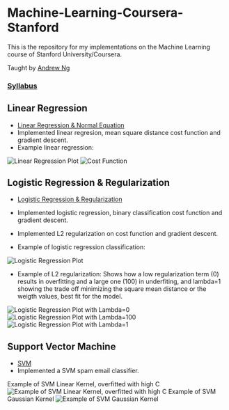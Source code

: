 # Machine-Learning-Coursera-Stanford

This is the repository for my implementations on the Machine Learning course of Stanford University/Coursera.

Taught by [Andrew Ng](http://www.andrewng.org/)

### [Syllabus](https://www.coursera.org/learn/machine-learning/home/welcome)

## Linear Regression 
* [Linear Regression & Normal Equation](https://github.com/AdalbertoCq/Machine-Learning-Coursera-Stanford/tree/master/Linear%20regression)
* Implemented linear regresion, mean square distance cost function and gradient descent.
* Example linear regression: 

![Linear Regression Plot](https://github.com/AdalbertoCq/Machine-Learning-Coursera-Stanford/blob/master/Linear%20regression/images/Linear_regression.png "Linear Regression Plot")
![Cost Function](https://github.com/AdalbertoCq/Machine-Learning-Coursera-Stanford/blob/master/Linear%20regression/images/Cost_function.png "Cost Function")


## Logistic Regression & Regularization
* [Logistic Regression & Regularization](https://github.com/AdalbertoCq/Machine-Learning-Coursera-Stanford/tree/master/Logistic%20Regression)
* Implemented logistic regression, binary classification cost function and gradient descent.
* Implemented L2 regularization on cost function and gradient descent.

* Example of logistic regression classification:

![Logistic Regression Plot](https://github.com/AdalbertoCq/Machine-Learning-Coursera-Stanford/blob/master/Logistic%20Regression/images/Logistic_regression.png "Logistic Regression Plot")

* Example of L2 regularization: Shows how a low regularization term (0) results in overfitting and a large one (100) in underfiting, and lambda=1 showing the trade off minimizing the square mean distance or the weigth values, best fit for the model.

![Logistic Regression Plot with Lambda=0](https://github.com/AdalbertoCq/Machine-Learning-Coursera-Stanford/blob/master/Logistic%20Regression/images/Logistic_regression_reg_lambda_0.png "Logistic Regression Plot with Lambda=0")
![Logistic Regression Plot with Lambda=100](https://github.com/AdalbertoCq/Machine-Learning-Coursera-Stanford/blob/master/Logistic%20Regression/images/Logistic_regression_reg_lambda_0.png "Logistic Regression Plot with Lambda=100")
![Logistic Regression Plot with Lambda=1](https://github.com/AdalbertoCq/Machine-Learning-Coursera-Stanford/blob/master/Logistic%20Regression/images/Logistic_regression_reg_lambda_0.png "Logistic Regression Plot with Lambda=1")

## Support Vector Machine
* [SVM](https://github.com/AdalbertoCq/Machine-Learning-Coursera-Stanford/tree/master/Support%20Vector%20Machine)
* Implemented a SVM spam email classifier.

Example of SVM Linear Kernel, overfitted with high C
![Example of SVM Linear Kernel, overfitted with high C](https://github.com/AdalbertoCq/Machine-Learning-Coursera-Stanford/blob/master/Support%20Vector%20Machine/images/SVM_linear_kernel_high_C.png "Example of SVM Linear Kernel")
Example of SVM Gaussian Kernel
![Example of SVM Gaussian Kernel](https://github.com/AdalbertoCq/Machine-Learning-Coursera-Stanford/blob/master/Support%20Vector%20Machine/images/SVM_gaussian_kernel.png "Example of SVM Gaussian Kernel")
